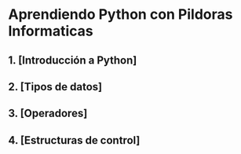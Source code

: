 # Aprendiendo Python con Pildoras Informaticas

## 1. [Introducción a Python]

## 2. [Tipos de datos]

## 3. [Operadores]

## 4. [Estructuras de control]
